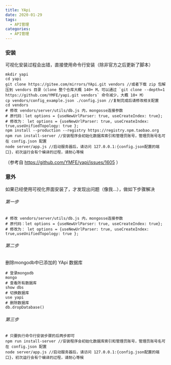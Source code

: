 ```yaml
---
title: YApi
date: 2020-01-29
tags:
  - API管理
categories:
  - API管理
---
```


### 安装

可视化安装过程会出错，直接使用命令行安装（除非官方之后更新了脚本）

```shell
mkdir yapi
cd yapi
git clone https://gitee.com/mirrors/YApi.git vendors //或者下载 zip 包解压到 vendors 目录（clone 整个仓库大概 140+ M，可以通过 `git clone --depth=1 https://github.com/YMFE/yapi.git vendors` 命令减少，大概 10+ M）
cp vendors/config_example.json ./config.json //复制完成后请修改相关配置
cd vendors
# 修改 vendors/server/utils/db.js 内，mongosse连接参数
# 原代码：let options = {useNewUrlParser: true, useCreateIndex: true};
# 修改为： let options = {useNewUrlParser: true, useCreateIndex: true,useUnifiedTopology: true };
npm install --production --registry https://registry.npm.taobao.org
npm run install-server //安装程序会初始化数据库索引和管理员账号，管理员账号名可在 config.json 配置
node server/app.js //启动服务器后，请访问 127.0.0.1:{config.json配置的端口}，初次运行会有个编译的过程，请耐心等候
```

（参考自 https://github.com/YMFE/yapi/issues/1605 ）

### 意外

如果已经使用可视化界面安装了，才发现出问题（像我...），做如下步骤解决

###### 第一步

 

```shell
# 修改 vendors/server/utils/db.js 内，mongosse连接参数
# 原代码：let options = {useNewUrlParser: true, useCreateIndex: true};
# 修改为： let options = {useNewUrlParser: true, useCreateIndex: true,useUnifiedTopology: true };
```

###### 第二步

删除mongodb中已添加的 YApi 数据库

 

```shell
# 登录mongodb
mongo
# 查看所有数据库
show dbs
# 切换数据库
use yapi
# 删除数据库
db.dropDatabase()
```

###### 第三步

 

```shell
# 只要执行命令行安装步骤的后两步即可
npm run install-server //安装程序会初始化数据库索引和管理员账号，管理员账号名可在 config.json 配置
node server/app.js //启动服务器后，请访问 127.0.0.1:{config.json配置的端口}，初次运行会有个编译的过程，请耐心等候
```